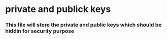 # private and publick keys 
### This file will store the private and public keys which should be hiddin for security purpose

